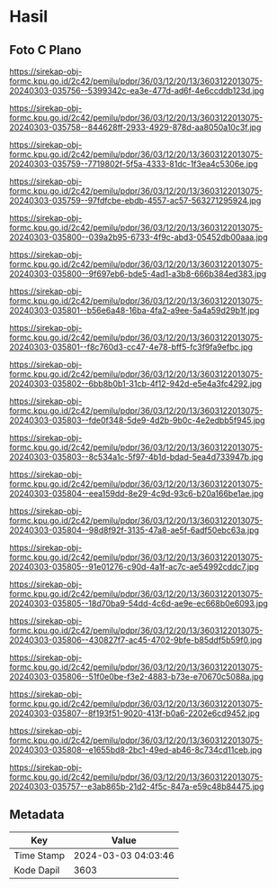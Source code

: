# Hasil

## Foto C Plano

https://sirekap-obj-formc.kpu.go.id/2c42/pemilu/pdpr/36/03/12/20/13/3603122013075-20240303-035756--5399342c-ea3e-477d-ad6f-4e6ccddb123d.jpg

https://sirekap-obj-formc.kpu.go.id/2c42/pemilu/pdpr/36/03/12/20/13/3603122013075-20240303-035758--844628ff-2933-4929-878d-aa8050a10c3f.jpg

https://sirekap-obj-formc.kpu.go.id/2c42/pemilu/pdpr/36/03/12/20/13/3603122013075-20240303-035759--7719802f-5f5a-4333-81dc-1f3ea4c5306e.jpg

https://sirekap-obj-formc.kpu.go.id/2c42/pemilu/pdpr/36/03/12/20/13/3603122013075-20240303-035759--97fdfcbe-ebdb-4557-ac57-563271295924.jpg

https://sirekap-obj-formc.kpu.go.id/2c42/pemilu/pdpr/36/03/12/20/13/3603122013075-20240303-035800--039a2b95-6733-4f9c-abd3-05452db00aaa.jpg

https://sirekap-obj-formc.kpu.go.id/2c42/pemilu/pdpr/36/03/12/20/13/3603122013075-20240303-035800--9f697eb6-bde5-4ad1-a3b8-666b384ed383.jpg

https://sirekap-obj-formc.kpu.go.id/2c42/pemilu/pdpr/36/03/12/20/13/3603122013075-20240303-035801--b56e6a48-16ba-4fa2-a9ee-5a4a59d29b1f.jpg

https://sirekap-obj-formc.kpu.go.id/2c42/pemilu/pdpr/36/03/12/20/13/3603122013075-20240303-035801--f8c760d3-cc47-4e78-bff5-fc3f9fa9efbc.jpg

https://sirekap-obj-formc.kpu.go.id/2c42/pemilu/pdpr/36/03/12/20/13/3603122013075-20240303-035802--6bb8b0b1-31cb-4f12-942d-e5e4a3fc4292.jpg

https://sirekap-obj-formc.kpu.go.id/2c42/pemilu/pdpr/36/03/12/20/13/3603122013075-20240303-035803--fde0f348-5de9-4d2b-9b0c-4e2edbb5f945.jpg

https://sirekap-obj-formc.kpu.go.id/2c42/pemilu/pdpr/36/03/12/20/13/3603122013075-20240303-035803--8c534a1c-5f97-4b1d-bdad-5ea4d733947b.jpg

https://sirekap-obj-formc.kpu.go.id/2c42/pemilu/pdpr/36/03/12/20/13/3603122013075-20240303-035804--eea159dd-8e29-4c9d-93c6-b20a166be1ae.jpg

https://sirekap-obj-formc.kpu.go.id/2c42/pemilu/pdpr/36/03/12/20/13/3603122013075-20240303-035804--98d8f92f-3135-47a8-ae5f-6adf50ebc63a.jpg

https://sirekap-obj-formc.kpu.go.id/2c42/pemilu/pdpr/36/03/12/20/13/3603122013075-20240303-035805--91e01276-c90d-4a1f-ac7c-ae54992cddc7.jpg

https://sirekap-obj-formc.kpu.go.id/2c42/pemilu/pdpr/36/03/12/20/13/3603122013075-20240303-035805--18d70ba9-54dd-4c6d-ae9e-ec668b0e6093.jpg

https://sirekap-obj-formc.kpu.go.id/2c42/pemilu/pdpr/36/03/12/20/13/3603122013075-20240303-035806--430827f7-ac45-4702-9bfe-b85ddf5b59f0.jpg

https://sirekap-obj-formc.kpu.go.id/2c42/pemilu/pdpr/36/03/12/20/13/3603122013075-20240303-035806--51f0e0be-f3e2-4883-b73e-e70670c5088a.jpg

https://sirekap-obj-formc.kpu.go.id/2c42/pemilu/pdpr/36/03/12/20/13/3603122013075-20240303-035807--8f193f51-9020-413f-b0a6-2202e6cd9452.jpg

https://sirekap-obj-formc.kpu.go.id/2c42/pemilu/pdpr/36/03/12/20/13/3603122013075-20240303-035808--e1655bd8-2bc1-49ed-ab46-8c734cd11ceb.jpg

https://sirekap-obj-formc.kpu.go.id/2c42/pemilu/pdpr/36/03/12/20/13/3603122013075-20240303-035757--e3ab865b-21d2-4f5c-847a-e59c48b84475.jpg


## Metadata

| Key        | Value               |
| ---------- | ------------------- |
| Time Stamp | 2024-03-03 04:03:46 |
| Kode Dapil | 3603                |



